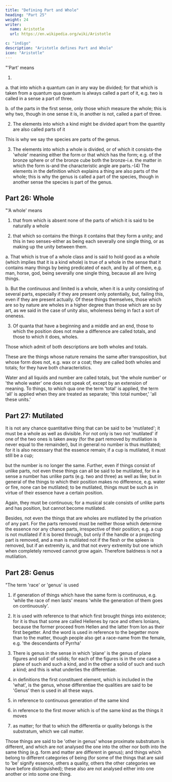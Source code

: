 ```yaml
---
title: "Defining Part and Whole"
heading: "Part 25"
weight: 24
writer:
  name: Aristotle 
  url: https://en.wikipedia.org/wiki/Aristotle

c: "indigo"
description: "Aristotle defines Part and Whole"
icon: "Aristotle"
---
```




"'Part' means 

1. 

a. that into which a quantum can in any way be divided; for that which is taken from a quantum qua quantum is always called a part of it, e.g. two is called in a sense a part of three. 

b. of the parts in the first sense, only those which measure the whole; this is why two, though in one sense it is, in another is not, called a part of three.

2. The elements into which a kind might be divided apart from the quantity are also called parts of it

This is why we say the species are parts of the genus.

3. The elements into which a whole is divided, or of which it consists-the 'whole' meaning either the form or that which has the form; e.g. of the bronze sphere or of the bronze cube both the bronze-i.e. the matter in which the form is-and the characteristic angle are parts.-(4) The elements in the definition which explains a thing are also parts of the whole; this is why the genus is called a part of the species, though in another sense the species is part of the genus.



## Part 26: Whole

"'A whole' means 

1. that from which is absent none of the parts of which it is said to be naturally a whole

2. that which so contains the things it contains that they form a unity; and this in two senses-either as being each severally one single thing, or as making up the unity between them. 

a. That which is true of a whole class and is said to hold good as a whole (which implies that it is a kind whole) is true of a whole in the sense that it contains many things by being predicated of each, and by all of them, e.g. man, horse, god, being severally one single thing, because all are living things. 

b. But the continuous and limited is a whole, when it is a unity consisting of several parts, especially if they are present only potentially, but, failing this, even if they are present actually. Of these things themselves, those which are so by nature are wholes in a higher degree than those which are so by art, as we said in the case of unity also, wholeness being in fact a sort of oneness.

3. Of quanta that have a beginning and a middle and an end, those to which the position does not make a difference are called totals, and those to which it does, wholes.

Those which admit of both descriptions are both wholes and totals.

These are the things whose nature remains the same after transposition, but whose form does not, e.g. wax or a coat; they are called both wholes and totals; for they have both characteristics.

Water and all liquids and number are called totals, but 'the whole number' or 'the whole water' one does not speak of, except by an extension of meaning. To things, to which qua one the term 'total' is applied, the term 'all' is applied when they are treated as separate; 'this total number,' 'all these units.'


## Part 27: Mutilated

It is not any chance quantitative thing that can be said to be 'mutilated'; it must be a whole as well as divisible. For not only is two not 'mutilated' if one of the two ones is taken away (for the part removed by mutilation is never equal to the remainder), but in general no number is thus mutilated; for it is also necessary that the essence remain; if a cup is mutilated, it must still be a cup; 

but the number is no longer the same. Further, even if things consist of unlike parts, not even these things can all be said to be mutilated, for in a sense a number has unlike parts (e.g. two and three) as well as like; but in general of the things to which their position makes no difference, e.g. water or fire, none can be mutilated; to be mutilated, things must be such as in virtue of their essence have a certain position. 

Again, they must be continuous; for a musical scale consists of unlike parts and has position, but cannot become mutilated. 

Besides, not even the things that are wholes are mutilated by the privation of any part. For the parts removed must be neither those which determine the essence nor any chance parts, irrespective of their position; e.g. a cup is not mutilated if it is bored through, but only if the handle or a projecting part is removed, and a man is mutilated not if the flesh or the spleen is removed, but if an extremity is, and that not every extremity but one which when completely removed cannot grow again. Therefore baldness is not a mutilation.


## Part 28: Genus

"The term 'race' or 'genus' is used 

1. if generation of things which have the same form is continuous, e.g. 'while the race of men lasts' means 'while the generation of them goes on continuously'.

2. It is used with reference to that which first brought things into existence; for it is thus that some are called Hellenes by race and others Ionians, because the former proceed from Hellen and the latter from Ion as their first begetter. And the word is used in reference to the begetter more than to the matter, though people also get a race-name from the female, e.g. 'the descendants of Pyrrha'

3. There is genus in the sense in which 'plane' is the genus of plane figures and solid' of solids; for each of the figures is in the one case a plane of such and such a kind, and in the other a solid of such and such a kind; and this is what underlies the differentiae. 

4. in definitions the first constituent element, which is included in the 'what', is the genus, whose differentiae the qualities are said to be 'Genus' then is used in all these ways.

1. in reference to continuous generation of the same kind

2. in reference to the first mover which is of the same kind as the things it moves

3. as matter; for that to which the differentia or quality belongs is the substratum, which we call matter.


Those things are said to be 'other in genus' whose proximate substratum is different, and which are not analysed the one into the other nor both into the same thing (e.g. form and matter are different in genus); and things which belong to different categories of being (for some of the things that are said to 'be' signify essence, others a quality, others the other categories we have before distinguished); these also are not analysed either into one another or into some one thing.
